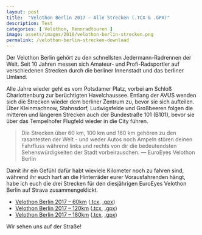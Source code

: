 ```yaml
---
layout: post
title:  "Velothon Berlin 2017 – Alle Strecken (.TCX & .GPX)"
description: Test
categories: [ Velothon, Rennradtouren ]
image: assets/images/2018/velothon-berlin-strecken.png
permalink: /velothon-berlin-strecken-download
---
```


Der Velothon Berlin gehört zu den schnellsten Jedermann-Radrennen der Welt. Seit 10 Jahren messen sich Amateur- und Profi-Radsportler auf verschiedenen Strecken durch die berliner Innenstadt und das berliner Umland. 

Alle Jahre wieder geht es vom Potsdamer Platz, vorbei am Schloß Charlottenburg zur berüchtigten Havelchaussee. Entlang der AVUS wenden sich die Strecken wieder dem berliner Zentrum zu, bevor sie sich aufteilen. Über Kleinmachnow, Stahnsdorf, Ludwigsfelde und Großbeeren folgen die mitteren und längeren Strecken auch der Bundestraße 101 (B101), bevor sie über das Tempelhofer Flugfeld wieder in die City führen.

> Die Strecken über 60 km, 100 km und 160 km gehören zu den rasantesten der Welt - und weder Autos noch Ampeln stören deinen Fahrfluss während links und rechts von dir die bedeutendsten Sehenswürdigkeiten der Stadt vorbeirauschen. — EuroEyes Velothon Berlin

Damit ihr ein Gefühl dafür habt wieviele Kilometer noch zu fahren sind, während ihr euch hart an die Hinterräder eurer Vorausfahrenden hängt, habe ich euch die drei Strecken für den diesjährigen EuroEyes Velothon Berlin auf Strava zusammengeklickt.

- [Velothon Berlin 2017 – 60km](https://www.strava.com/routes/9143553) ([.tcx](https://www.strava.com/routes/9143553/export_tcx),  [.gpx](https://www.strava.com/routes/9143553/export_gpx))
- [Velothon Berlin 2017 – 120km](https://www.strava.com/routes/9144005) ([.tcx](https://www.strava.com/routes/9144005/export_tcx),  [.gpx](https://www.strava.com/routes/9144005/export_gpx))
- [Velothon Berlin 2017 – 180km](https://www.strava.com/routes/9158428) ([.tcx](https://www.strava.com/routes/9158428/export_tcx),  [.gpx](https://www.strava.com/routes/9158428/export_gpx))

Wir sehen uns auf der Straße!